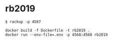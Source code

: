 # rb2019

```
$ rackup -p 4567
```

```
docker build -f Dockerfile -t rb2019 .
docker run --env-file=.env -p 4568:4568 rb2019
```
